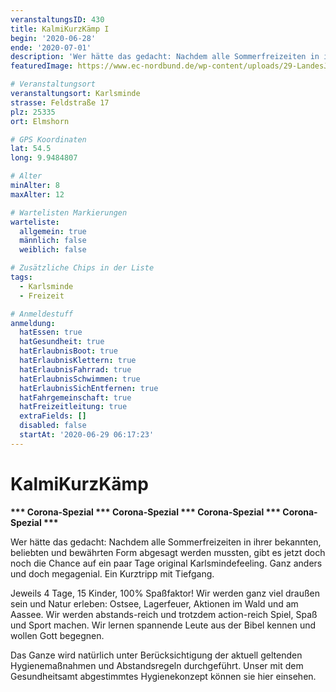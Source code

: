 ```yaml
---
veranstaltungsID: 430
title: KalmiKurzKämp I
begin: '2020-06-28'
ende: '2020-07-01'
description: 'Wer hätte das gedacht: Nachdem alle Sommerfreizeiten in ihrer bekannten, beliebten und bewährten Form abgesagt werden mussten, gibt es jetzt doch noch die Chance auf ein paar Tage original Karlsmindefeeling. Ganz anders und doch megagenial. Ein Kurztripp mit Tiefgang.'
featuredImage: https://www.ec-nordbund.de/wp-content/uploads/29-LandesJungscharFreizeiten05-privat-1-640x427.jpg

# Veranstaltungsort
veranstaltungsort: Karlsminde
strasse: Feldstraße 17
plz: 25335
ort: Elmshorn

# GPS Koordinaten
lat: 54.5
long: 9.9484807

# Alter
minAlter: 8
maxAlter: 12

# Wartelisten Markierungen
warteliste:
  allgemein: true
  männlich: false
  weiblich: false

# Zusätzliche Chips in der Liste
tags:
  - Karlsminde
  - Freizeit

# Anmeldestuff
anmeldung:
  hatEssen: true
  hatGesundheit: true
  hatErlaubnisBoot: true
  hatErlaubnisKlettern: true
  hatErlaubnisFahrrad: true
  hatErlaubnisSchwimmen: true
  hatErlaubnisSichEntfernen: true
  hatFahrgemeinschaft: true
  hatFreizeitleitung: true
  extraFields: []
  disabled: false
  startAt: '2020-06-29 06:17:23'
---
```

    
# KalmiKurzKämp

**\*\*\* Corona-Spezial \*\*\* Corona-Spezial \*\*\* Corona-Spezial \*\*\* Corona-Spezial \*\*\***

Wer hätte das gedacht: Nachdem alle Sommerfreizeiten in ihrer bekannten, beliebten und bewährten Form abgesagt werden mussten, gibt es jetzt doch noch die Chance auf ein paar Tage original Karlsmindefeeling. Ganz anders und doch megagenial. Ein Kurztripp mit Tiefgang.

Jeweils 4 Tage, 15 Kinder, 100% Spaßfaktor! Wir werden ganz viel draußen sein und Natur erleben: Ostsee, Lagerfeuer, Aktionen im Wald und am Aassee. Wir werden abstands-reich und trotzdem action-reich Spiel, Spaß und Sport machen. Wir lernen spannende Leute aus der Bibel kennen und wollen Gott begegnen.

Das Ganze wird natürlich unter Berücksichtigung der aktuell geltenden Hygienemaßnahmen und Abstandsregeln durchgeführt.
Unser mit dem Gesundheitsamt abgestimmtes Hygienekonzept können sie hier einsehen.
